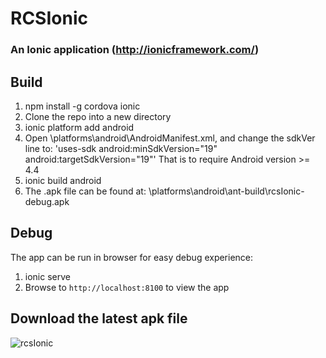 # RCSIonic

### An Ionic application (http://ionicframework.com/)

## Build
1. npm install -g cordova ionic
3. Clone the repo into a new directory
4. ionic platform add android
5. Open \platforms\android\AndroidManifest.xml, and change the sdkVer line to:
     'uses-sdk android:minSdkVersion="19" android:targetSdkVersion="19"'
   That is to require Android version >= 4.4
6. ionic build android
7. The .apk file can be found at: \platforms\android\ant-build\rcsIonic-debug.apk

## Debug
The app can be run in browser for easy debug experience:
1. ionic serve
2. Browse to `http://localhost:8100` to view the app

## Download the latest apk file
![rcsIonic](http://robaiter.com.cn/qr.png)
